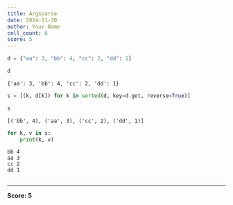 ```yaml
---
title: Argsparse
date: 2024-11-30
author: Your Name
cell_count: 6
score: 5
---
```


```python
d = {"aa": 3, "bb": 4, "cc": 2, "dd": 1}
```


```python
d
```




    {'aa': 3, 'bb': 4, 'cc': 2, 'dd': 1}




```python
s = [(k, d[k]) for k in sorted(d, key=d.get, reverse=True)]
```


```python
s
```




    [('bb', 4), ('aa', 3), ('cc', 2), ('dd', 1)]




```python
for k, v in s:
    print(k, v)
```

    bb 4
    aa 3
    cc 2
    dd 1



```python

```


---
**Score: 5**
